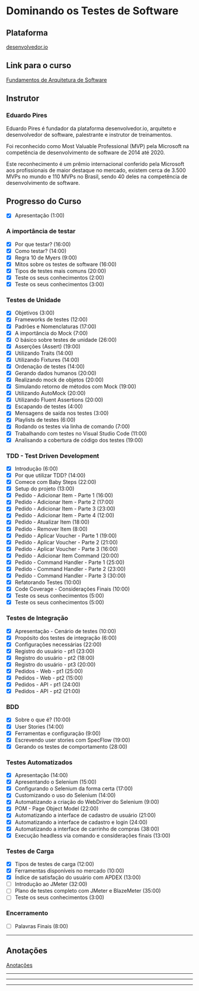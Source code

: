 # Dominando os Testes de Software

## Plataforma

[desenvolvedor.io](https://desenvolvedor.io/)

## Link para o curso

[Fundamentos de Arquitetura de Software](https://desenvolvedor.io/curso-online-dominando-os-testes-de-software)

## Instrutor

### Eduardo Pires

Eduardo Pires é fundador da plataforma desenvolvedor.io, arquiteto e desenvolvedor de software, palestrante e instrutor de treinamentos.

Foi reconhecido como Most Valuable Professional (MVP) pela Microsoft na competência de desenvolvimento de software de 2014 até 2020.

Este reconhecimento é um prêmio internacional conferido pela Microsoft aos profissionais de maior destaque no mercado, existem cerca de 3.500 MVPs no mundo e 110 MVPs no Brasil, sendo 40 deles na competência de desenvolvimento de software.

## Progresso do Curso

- [x] Apresentação (1:00)

### A importância de testar

- [x] Por que testar? (16:00)
- [x] Como testar? (14:00)
- [x] Regra 10 de Myers (9:00)
- [x] Mitos sobre os testes de software (16:00)
- [x] Tipos de testes mais comuns (20:00)
- [x] Teste os seus conhecimentos (2:00)
- [x] Teste os seus conhecimentos (3:00)

### Testes de Unidade

- [x] Objetivos (3:00)
- [x] Frameworks de testes (12:00)
- [x] Padrões e Nomenclaturas (17:00)
- [x] A importância do Mock (7:00)
- [x] O básico sobre testes de unidade (26:00)
- [x] Asserções (Assert) (19:00)
- [x] Utilizando Traits (14:00)
- [x] Utilizando Fixtures (14:00)
- [x] Ordenação de testes (14:00)
- [x] Gerando dados humanos (20:00)
- [x] Realizando mock de objetos (20:00)
- [x] Simulando retorno de métodos com Mock (19:00)
- [x] Utilizando AutoMock (20:00)
- [x] Utilizando Fluent Assertions (20:00)
- [x] Escapando de testes (4:00)
- [x] Mensagens de saída nos testes (3:00)
- [x] Playlists de testes (6:00)
- [x] Rodando os testes via linha de comando (7:00)
- [x] Trabalhando com testes no Visual Studio Code (11:00)
- [x] Analisando a cobertura de código dos testes (19:00)

### TDD - Test Driven Development

- [x] Introdução (6:00)
- [x] Por que utilizar TDD? (14:00)
- [x] Comece com Baby Steps (22:00)
- [x] Setup do projeto (13:00)
- [x] Pedido - Adicionar Item - Parte 1 (16:00)
- [x] Pedido - Adicionar Item - Parte 2 (17:00)
- [x] Pedido - Adicionar Item - Parte 3 (23:00)
- [x] Pedido - Adicionar Item - Parte 4 (12:00)
- [x] Pedido - Atualizar Item (18:00)
- [x] Pedido - Remover Item (8:00)
- [x] Pedido - Aplicar Voucher - Parte 1 (19:00)
- [x] Pedido - Aplicar Voucher - Parte 2 (21:00)
- [x] Pedido - Aplicar Voucher - Parte 3 (16:00)
- [x] Pedido - Adicionar Item Command (20:00)
- [x] Pedido - Command Handler - Parte 1 (25:00)
- [x] Pedido - Command Handler - Parte 2 (23:00)
- [x] Pedido - Command Handler - Parte 3 (30:00)
- [x] Refatorando Testes (10:00)
- [x] Code Coverage - Considerações Finais (10:00)
- [x] Teste os seus conhecimentos (5:00)
- [x] Teste os seus conhecimentos (5:00)

### Testes de Integração

- [x] Apresentação - Cenário de testes (10:00)
- [x] Propósito dos testes de integração (6:00)
- [x] Configurações necessárias (22:00)
- [x] Registro do usuário - pt1 (23:00)
- [x] Registro do usuário - pt2 (18:00)
- [x] Registro do usuário - pt3 (20:00)
- [x] Pedidos - Web - pt1 (25:00)
- [x] Pedidos - Web - pt2 (15:00)
- [x] Pedidos - API - pt1 (24:00)
- [x] Pedidos - API - pt2 (21:00)

### BDD

- [x] Sobre o que é? (10:00)
- [x] User Stories (14:00)
- [x] Ferramentas e configuração (9:00)
- [x] Escrevendo user stories com SpecFlow (19:00)
- [x] Gerando os testes de comportamento (28:00)

### Testes Automatizados

- [x] Apresentação (14:00)
- [x] Apresentando o Selenium (15:00)
- [x] Configurando o Selenium da forma certa (17:00)
- [x] Customizando o uso do Selenium (14:00)
- [x] Automatizando a criação do WebDriver do Selenium (9:00)
- [x] POM - Page Object Model (22:00)
- [x] Automatizando a interface de cadastro de usuário (21:00)
- [x] Automatizando a interface de cadastro e login (24:00)
- [x] Automatizando a interface de carrinho de compras (38:00)
- [x] Execução headless via comando e considerações finais (13:00)

### Testes de Carga

- [x] Tipos de testes de carga (12:00)
- [x] Ferramentas disponíveis no mercado (10:00)
- [x] Índice de satisfação do usuário com APDEX (13:00)
- [ ] Introdução ao JMeter (32:00)
- [ ] Plano de testes completo com JMeter e BlazeMeter (35:00)
- [ ] Teste os seus conhecimentos (3:00)

### Encerramento

- [ ] Palavras Finais (8:00)

---

## Anotações

[Anotações](ANOTACOES.md)

---
---
---
